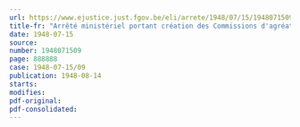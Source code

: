 ```yaml
---
url: https://www.ejustice.just.fgov.be/eli/arrete/1948/07/15/1948071509/justel
title-fr: "Arrêté ministériel portant création des Commissions d'agréation pour l'application du Statut des étrangers prisonniers politiques (abrogé par AR 21-11-1953, art. 6)"
date: 1948-07-15
source:
number: 1948071509
page: 888888
case: 1948-07-15/09
publication: 1948-08-14
starts:
modifies:
pdf-original:
pdf-consolidated:
---
```


